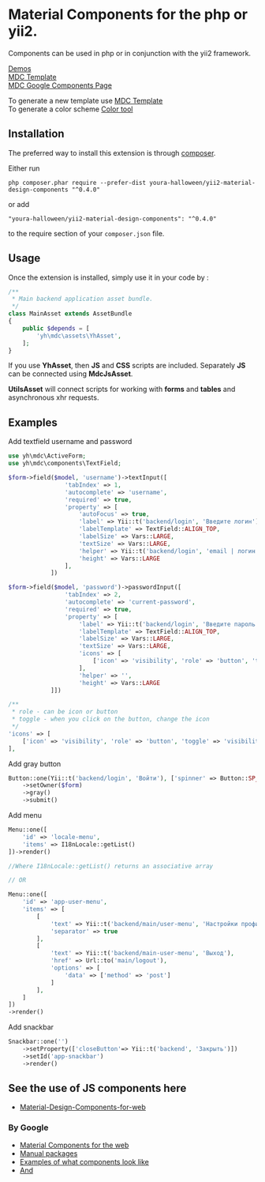 # Material Components for the php or yii2.

Components can be used in php or in conjunction with the yii2 framework.

[Demos](https://youra-h.github.io/page/yii2mdc.html)  
[MDC Template](https://github.com/youra-h/MDC-web-template)  
[MDC Google Components Page](https://github.com/material-components/material-components-web)

To generate a new template use [MDC Template](https://github.com/youra-h/MDC-web-template)  
To generate a color scheme [Color tool](https://material.io/resources/color/#!/?view.left=0&view.right=0)
## Installation

The preferred way to install this extension is through [composer](http://getcomposer.org/download/).

Either run

```
php composer.phar require --prefer-dist youra-halloween/yii2-material-design-components "^0.4.0"
```

or add

```
"youra-halloween/yii2-material-design-components": "^0.4.0"
```

to the require section of your `composer.json` file.

## Usage

Once the extension is installed, simply use it in your code by :

```php
/**
 * Main backend application asset bundle.
 */
class MainAsset extends AssetBundle
{
    public $depends = [
        'yh\mdc\assets\YhAsset',
    ];
}
```

If you use **YhAsset**, then **JS** and **CSS** scripts are included. Separately **JS** can be connected using **MdcJsAsset**.

**UtilsAsset** will connect scripts for working with **forms** and **tables** and asynchronous xhr requests.

## Examples

Add textfield username and password

```php
use yh\mdc\ActiveForm;
use yh\mdc\components\TextField;

$form->field($model, 'username')->textInput([
                'tabIndex' => 1,
                'autocomplete' => 'username',
                'required' => true,
                'property' => [
                    'autoFocus' => true,
                    'label' => Yii::t('backend/login', 'Введите логин'),
                    'labelTemplate' => TextField::ALIGN_TOP,
                    'labelSize' => Vars::LARGE,
                    'textSize' => Vars::LARGE,
                    'helper' => Yii::t('backend/login', 'email | логин'),
                    'height' => Vars::LARGE
                ],
            ])

$form->field($model, 'password')->passwordInput([
                'tabIndex' => 2,
                'autocomplete' => 'current-password',
                'required' => true,
                'property' => [
                    'label' => Yii::t('backend/login', 'Введите пароль'),
                    'labelTemplate' => TextField::ALIGN_TOP,
                    'labelSize' => Vars::LARGE,
                    'textSize' => Vars::LARGE,
                    'icons' => [
                        ['icon' => 'visibility', 'role' => 'button', 'toggle' => 'visibility_off']
                    ],
                    'helper' => '',
                    'height' => Vars::LARGE
            ]])

/**
 * role - can be icon or button
 * toggle - when you click on the button, change the icon
 */
'icons' => [
    ['icon' => 'visibility', 'role' => 'button', 'toggle' => 'visibility_off']
],

```

Add gray button

```php
Button::one(Yii::t('backend/login', 'Войти'), ['spinner' => Button::SP_AUTO], ['tabIndex' => 4])
    ->setOwner($form)
    ->gray()
    ->submit()
```

Add menu

```php
Menu::one([
    'id' => 'locale-menu',
    'items' => I18nLocale::getList()
])->render()

//Where I18nLocale::getList() returns an associative array

// OR

Menu::one([
    'id' => 'app-user-menu',
    'items' => [
        [
            'text' => Yii::t('backend/main/user-menu', 'Настройки профиля'),
            'separator' => true
        ],
        [
            'text' => Yii::t('backend/main-user-menu', 'Выход'),
            'href' => Url::to('main/logout'),
            'options' => [
                'data' => ['method' => 'post']
            ]
        ],
    ]
])
->render()
```

Add snackbar

```php
Snackbar::one('')
    ->setProperty(['closeButton'=> Yii::t('backend', 'Закрыть')])
    ->setId('app-snackbar')
    ->render()
```

## See the use of JS components here

- [Material-Design-Components-for-web](https://github.com/youra-h/MDC-web-template)
### By Google
- [Material Components for the web](https://github.com/material-components/material-components-web)
- [Manual packages](https://github.com/material-components/material-components-web/tree/master/packages)
- [Examples of what components look like](https://material.io/components?platform=web)
- [And](https://material-components.github.io/material-components-web-catalog/#/)
